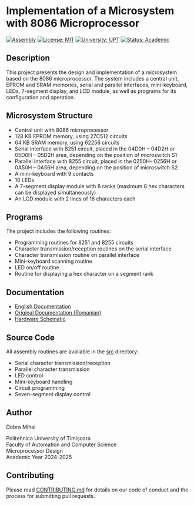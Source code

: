 # Implementation of a Microsystem with 8086 Microprocessor

[![Assembly](https://img.shields.io/badge/language-Assembly-blue.svg)](https://en.wikipedia.org/wiki/Assembly_language)
[![License: MIT](https://img.shields.io/badge/License-MIT-yellow.svg)](https://opensource.org/licenses/MIT)
[![University: UPT](https://img.shields.io/badge/University-Politehnica%20Timisoara-red.svg)](https://www.upt.ro/)
[![Status: Academic](https://img.shields.io/badge/Status-Academic%20Project-success.svg)](https://github.com/mijay6/Implementarea-unui-Microsistem-cu-Microprocesorul-8086)

## Description
This project presents the design and implementation of a microsystem based on the 8086 microprocessor. The system includes a central unit, EPROM and SRAM memories, serial and parallel interfaces, mini-keyboard, LEDs, 7-segment display, and LCD module, as well as programs for its configuration and operation.

## Microsystem Structure
- Central unit with 8086 microprocessor
- 128 KB EPROM memory, using 27C512 circuits
- 64 KB SRAM memory, using 62256 circuits
- Serial interface with 8251 circuit, placed in the 04D0H – 04D2H or 05D0H – 05D2H area, depending on the position of microswitch S1
- Parallel interface with 8255 circuit, placed in the 0250H– 0256H or 0A50H – 0A56H area, depending on the position of microswitch S2
- A mini-keyboard with 9 contacts
- 10 LEDs
- A 7-segment display module with 8 ranks (maximum 8 hex characters can be displayed simultaneously)
- An LCD module with 2 lines of 16 characters each

## Programs
The project includes the following routines:
- Programming routines for 8251 and 8255 circuits
- Character transmission/reception routines on the serial interface
- Character transmission routine on parallel interface
- Mini-keyboard scanning routine
- LED on/off routine
- Routine for displaying a hex character on a segment rank

## Documentation
- [English Documentation](docs/Project_Documentation_EN.md)
- [Original Documentation (Romanian)](docs/Documentatie_Proiect.pdf)
- [Hardware Schematic](docs/SCH_Schema_Hardware_2025-01-07.pdf)

## Source Code
All assembly routines are available in the [src](src/) directory:
- Serial character transmission/reception
- Parallel character transmission
- LED control
- Mini-keyboard handling
- Circuit programming
- Seven-segment display control

## Author
Dobra Mihai

Politehnica University of Timișoara  
Faculty of Automation and Computer Science  
Microprocessor Design  
Academic Year 2024-2025

## Contributing
Please read [CONTRIBUTING.md](CONTRIBUTING.md) for details on our code of conduct and the process for submitting pull requests.
